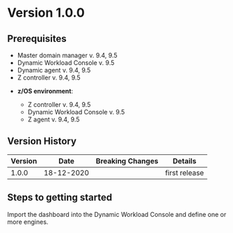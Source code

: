 # Version 1.0.0

## Prerequisites

* Master domain manager v. 9.4, 9.5
* Dynamic Workload Console v. 9.5
* Dynamic agent v. 9.4, 9.5
* Z controller v. 9.4, 9.5

- **z/OS environment**:

  * Z controller v. 9.4, 9.5
  * Dynamic Workload Console v. 9.5
  * Z agent v. 9.4, 9.5


## Version History

| Version            | Date           | Breaking Changes | Details             |
| -------            | -----          | ---------------- | -------             |
| 1.0.0              | 18-12-2020     |                  | first release       |
     


## Steps to getting started

Import the dashboard into the Dynamic Workload Console and define one or more engines.
